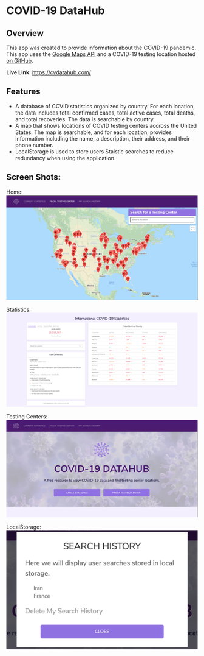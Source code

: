 # COVID-19 DataHub

## Overview
This app was created to provide information about the COVID-19 pandemic. This app uses the [Google Maps API][1] and a COVID-19 testing location hosted [on GitHub][2].

**Live Link**: https://cvdatahub.com/

## Features
- A database of COVID statistics organized by country. For each location, the data includes total confirmed cases, total active cases, total deaths, and total recoveries. The data is searchable by country.
- A map that shows locations of COVID testing centers accross the United States. The map is searchable, and for each location, provides information including the name, a description, their address, and their phone number. 
- LocalStorage is used to store users Staistic searches to reduce redundancy when using the application.

## Screen Shots:
Home:
![COVID Statistics Demo](https://raw.githubusercontent.com/tedpedersen/group-project-uc-berkeley/master/assets/img/02.png)

Statistics:
![COVID Statistics Demo](https://raw.githubusercontent.com/tedpedersen/group-project-uc-berkeley/master/assets/img/01.png)

Testing Centers:
![COVID Testing Demo](https://raw.githubusercontent.com/tedpedersen/group-project-uc-berkeley/master/assets/img/03.png)

LocalStorage:
![LocalStorage Demo](https://raw.githubusercontent.com/tedpedersen/group-project-uc-berkeley/master/assets/img/04.png)

[1]: <https://developers.google.com/maps/documentation> "Google Maps API"
[2]: <https://github.com/covid-19-testing> "COVID API on GitHub"
